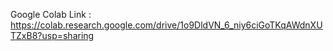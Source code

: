 Google Colab Link : https://colab.research.google.com/drive/1o9DldVN_6_niy6ciGoTKqAWdnXUTZxB8?usp=sharing
